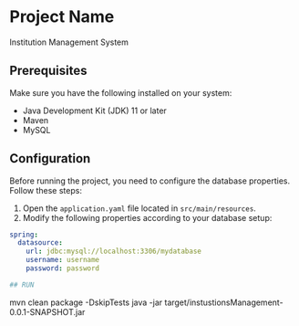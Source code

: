 # Project Name
Institution Management System

## Prerequisites
Make sure you have the following installed on your system:
- Java Development Kit (JDK) 11 or later
- Maven
- MySQL

## Configuration
Before running the project, you need to configure the database properties. Follow these steps:

1. Open the `application.yaml` file located in `src/main/resources`.
2. Modify the following properties according to your database setup:

```yaml
spring:
  datasource:
    url: jdbc:mysql://localhost:3306/mydatabase
    username: username
    password: password

## RUN
```
mvn clean package -DskipTests
java -jar target/instustionsManagement-0.0.1-SNAPSHOT.jar 



